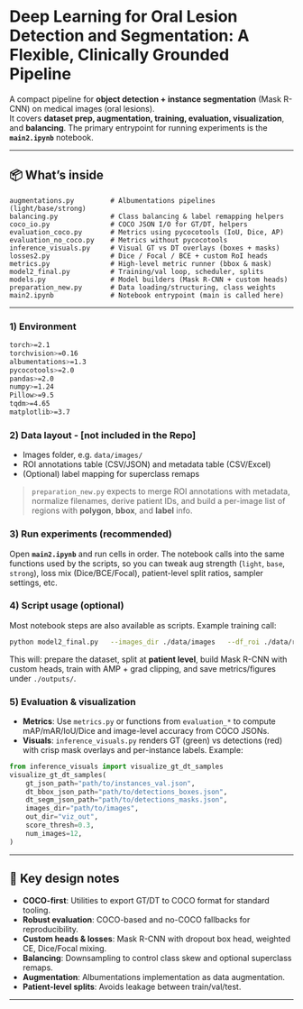 # Deep Learning for Oral Lesion Detection and Segmentation: A Flexible, Clinically Grounded Pipeline

A compact pipeline for **object detection + instance segmentation** (Mask R-CNN) on medical images (oral lesions).  
It covers **dataset prep, augmentation, training, evaluation, visualization**, and **balancing**. The primary entrypoint for running experiments is the **`main2.ipynb`** notebook.

---

## 📦 What’s inside

```
augmentations.py         # Albumentations pipelines (light/base/strong)
balancing.py             # Class balancing & label remapping helpers
coco_io.py               # COCO JSON I/O for GT/DT, helpers
evaluation_coco.py       # Metrics using pycocotools (IoU, Dice, AP)
evaluation_no_coco.py    # Metrics without pycocotools
inference_visuals.py     # Visual GT vs DT overlays (boxes + masks)
losses2.py               # Dice / Focal / BCE + custom RoI heads
metrics.py               # High-level metric runner (bbox & mask)
model2_final.py          # Training/val loop, scheduler, splits
models.py                # Model builders (Mask R-CNN + custom heads)
preparation_new.py       # Data loading/structuring, class weights
main2.ipynb              # Notebook entrypoint (main is called here)
```

---

### 1) Environment
```bash
torch>=2.1
torchvision>=0.16
albumentations>=1.3
pycocotools>=2.0
pandas>=2.0
numpy>=1.24
Pillow>=9.5
tqdm>=4.65
matplotlib>=3.7
```

### 2) Data layout - [not included in the Repo]
- Images folder, e.g. `data/images/`
- ROI annotations table (CSV/JSON) and metadata table (CSV/Excel)
- (Optional) label mapping for superclass remaps

> `preparation_new.py` expects to merge ROI annotations with metadata, normalize filenames, derive patient IDs, and build a per-image list of regions with **polygon**, **bbox**, and **label** info.

### 3) Run experiments (recommended)
Open **`main2.ipynb`** and run cells in order. The notebook calls into the same functions used by the scripts, so you can tweak aug strength (`light`, `base`, `strong`), loss mix (Dice/BCE/Focal), patient-level split ratios, sampler settings, etc.

### 4) Script usage (optional)
Most notebook steps are also available as scripts. Example training call:
```bash
python model2_final.py   --images_dir ./data/images   --df_roi ./data/roi.csv   --df_meta ./data/meta.csv   --output_dir ./outputs   --epochs 25   --augmentation_type base   --pretrained true
```
This will: prepare the dataset, split at **patient level**, build Mask R-CNN with custom heads, train with AMP + grad clipping, and save metrics/figures under `./outputs/`.

### 5) Evaluation & visualization
- **Metrics**: Use `metrics.py` or functions from `evaluation_*` to compute mAP/mAR/IoU/Dice and image-level accuracy from COCO JSONs.
- **Visuals**: `inference_visuals.py` renders GT (green) vs detections (red) with crisp mask overlays and per-instance labels. Example:
```python
from inference_visuals import visualize_gt_dt_samples
visualize_gt_dt_samples(
    gt_json_path="path/to/instances_val.json",
    dt_bbox_json_path="path/to/detections_boxes.json",
    dt_segm_json_path="path/to/detections_masks.json",
    images_dir="path/to/images",
    out_dir="viz_out",
    score_thresh=0.3,
    num_images=12,
)
```

---

## 🧠 Key design notes
- **COCO-first**: Utilities to export GT/DT to COCO format for standard tooling.
- **Robust evaluation**: COCO-based and no-COCO fallbacks for reproducibility.
- **Custom heads & losses**: Mask R-CNN with dropout box head, weighted CE, Dice/Focal mixing.
- **Balancing**: Downsampling to control class skew and optional superclass remaps.
- **Augmentation**: Albumentations implementation as data augmentation.
- **Patient-level splits**: Avoids leakage between train/val/test.

---

